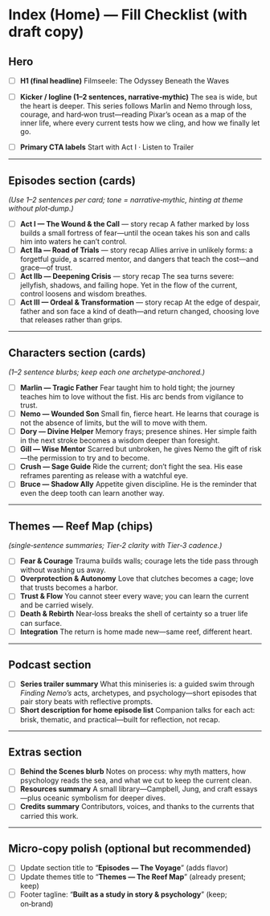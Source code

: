 # Index (Home) — Fill Checklist (with draft copy)

## Hero

* [ ] **H1 (final headline)**
  Filmseele: The Odyssey Beneath the Waves

* [ ] **Kicker / logline (1–2 sentences, narrative‑mythic)**
  The sea is wide, but the heart is deeper. This series follows Marlin and Nemo through loss, courage, and hard‑won trust—reading Pixar’s ocean as a map of the inner life, where every current tests how we cling, and how we finally let go.

* [ ] **Primary CTA labels**
  Start with Act I · Listen to Trailer

---

## Episodes section (cards)

*(Use 1–2 sentences per card; tone = narrative‑mythic, hinting at theme without plot‑dump.)*

* [ ] **Act I — The Wound & the Call** — story recap
  A father marked by loss builds a small fortress of fear—until the ocean takes his son and calls him into waters he can’t control.
* [ ] **Act IIa — Road of Trials** — story recap
  Allies arrive in unlikely forms: a forgetful guide, a scarred mentor, and dangers that teach the cost—and grace—of trust.
* [ ] **Act IIb — Deepening Crisis** — story recap
  The sea turns severe: jellyfish, shadows, and failing hope. Yet in the flow of the current, control loosens and wisdom breathes.
* [ ] **Act III — Ordeal & Transformation** — story recap
  At the edge of despair, father and son face a kind of death—and return changed, choosing love that releases rather than grips.

---

## Characters section (cards)

*(1–2 sentence blurbs; keep each one archetype‑anchored.)*

* [ ] **Marlin — Tragic Father**
  Fear taught him to hold tight; the journey teaches him to love without the fist. His arc bends from vigilance to trust.
* [ ] **Nemo — Wounded Son**
  Small fin, fierce heart. He learns that courage is not the absence of limits, but the will to move with them.
* [ ] **Dory — Divine Helper**
  Memory frays; presence shines. Her simple faith in the next stroke becomes a wisdom deeper than foresight.
* [ ] **Gill — Wise Mentor**
  Scarred but unbroken, he gives Nemo the gift of risk—the permission to try and to become.
* [ ] **Crush — Sage Guide**
  Ride the current; don’t fight the sea. His ease reframes parenting as release with a watchful eye.
* [ ] **Bruce — Shadow Ally**
  Appetite given discipline. He is the reminder that even the deep tooth can learn another way.

---

## Themes — Reef Map (chips)

*(single‑sentence summaries; Tier‑2 clarity with Tier‑3 cadence.)*

* [ ] **Fear & Courage**
  Trauma builds walls; courage lets the tide pass through without washing us away.
* [ ] **Overprotection & Autonomy**
  Love that clutches becomes a cage; love that trusts becomes a harbor.
* [ ] **Trust & Flow**
  You cannot steer every wave; you can learn the current and be carried wisely.
* [ ] **Death & Rebirth**
  Near‑loss breaks the shell of certainty so a truer life can surface.
* [ ] **Integration**
  The return is home made new—same reef, different heart.

---

## Podcast section

* [ ] **Series trailer summary**
  What this miniseries is: a guided swim through *Finding Nemo’s* acts, archetypes, and psychology—short episodes that pair story beats with reflective prompts.
* [ ] **Short description for home episode list**
  Companion talks for each act: brisk, thematic, and practical—built for reflection, not recap.

---

## Extras section

* [ ] **Behind the Scenes blurb**
  Notes on process: why myth matters, how psychology reads the sea, and what we cut to keep the current clean.
* [ ] **Resources summary**
  A small library—Campbell, Jung, and craft essays—plus oceanic symbolism for deeper dives.
* [ ] **Credits summary**
  Contributors, voices, and thanks to the currents that carried this work.

---

## Micro‑copy polish (optional but recommended)

* [ ] Update section title to “**Episodes — The Voyage**” (adds flavor)
* [ ] Update themes title to “**Themes — The Reef Map**” (already present; keep)
* [ ] Footer tagline: “**Built as a study in story & psychology**” (keep; on‑brand)

